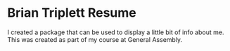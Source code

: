 # Brian Triplett Resume

I created a package that can be used to display a little bit of info about me. This was created as part of my course at General Assembly.